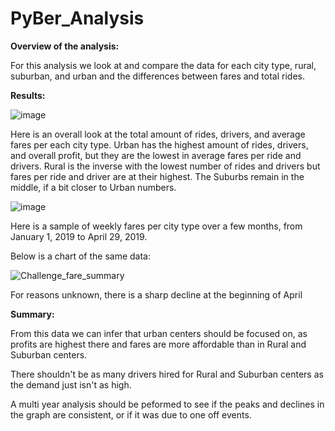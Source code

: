 # PyBer_Analysis

**Overview of the analysis:**

For this analysis we look at and compare the data for each city type, rural, suburban, and urban and the differences between fares and total rides.

**Results:** 

![image](https://user-images.githubusercontent.com/94264746/162598823-b7ac114c-7997-4284-ac1e-1b3a2f8a9f9b.png)

Here is an overall look at the total amount of rides, drivers, and average fares per each city type. Urban has the highest amount of rides, drivers, and overall profit, but they are the lowest in average fares per ride and drivers. Rural is the inverse with the lowest number of rides and drivers but fares per ride and driver are at their highest. The Suburbs remain in the middle, if a bit closer to Urban numbers.

![image](https://user-images.githubusercontent.com/94264746/162598986-f770439d-a485-428e-84f9-8a5084c48539.png)

Here is a sample of weekly fares per city type over a few months, from January 1, 2019 to April 29, 2019. 

Below is a chart of the same data:

![Challenge_fare_summary](https://user-images.githubusercontent.com/94264746/162599048-aa71efb3-3186-4ece-ab5d-b5e5717b67f8.png)

For reasons unknown, there is a sharp decline at the beginning of April

**Summary:** 

From this data we can infer that urban centers should be focused on, as profits are highest there and fares are more affordable than in Rural and Suburban centers. 

There shouldn't be as many drivers hired for Rural and Suburban centers as the demand just isn't as high. 

A multi year analysis should be peformed to see if the peaks and declines in the graph are consistent, or if it was due to one off events.
